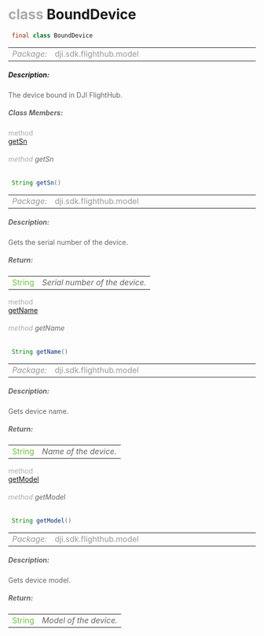 <div class="article"><h1 ><font color="#AAA">class </font>BoundDevice</h1></div>

~~~java
 final class BoundDevice 
~~~

<html><table class="table-supportedby"><tr valign="top"><td width=15%><font color="#999"><i>Package:</i></td><td width=85%><font color="#999">dji.sdk.flighthub.model</td></tr></table></html>



##### Description:



<font color="#666">The device bound in DJI FlightHub.



##### Class Members:

<div class="api-row" id="djiflighthubmanager_djiflighthubbounddevice_sn"><div class="api-col left"></div><div class="api-col middle" style="color:#AAA">method</div><div class="api-col right"><a class="trigger" href="#djiflighthubmanager_djiflighthubbounddevice_sn_inline">getSn</a></div></div><div class="inline-doc" id="djiflighthubmanager_djiflighthubbounddevice_sn_inline"

><div class="article"><h6 ><font color="#AAA">method </font>getSn</h6></div>

~~~java
 String getSn() 
~~~

<html><table class="table-supportedby"><tr valign="top"><td width=15%><font color="#999"><i>Package:</i></td><td width=85%><font color="#999">dji.sdk.flighthub.model</td></tr></table></html>



##### Description:



<font color="#666">Gets the serial number of the device.



##### Return:

<html><table class="table-inline-parameters"><tr valign="top"><td><font color="#70BF41">String</td><td><font color="#666"><i>Serial number of the device.</i></td></tr></table></html></div>

<div class="api-row" id="djiflighthubmanager_djiflighthubbounddevice_name"><div class="api-col left"></div><div class="api-col middle" style="color:#AAA">method</div><div class="api-col right"><a class="trigger" href="#djiflighthubmanager_djiflighthubbounddevice_name_inline">getName</a></div></div><div class="inline-doc" id="djiflighthubmanager_djiflighthubbounddevice_name_inline"

><div class="article"><h6 ><font color="#AAA">method </font>getName</h6></div>

~~~java
 String getName() 
~~~

<html><table class="table-supportedby"><tr valign="top"><td width=15%><font color="#999"><i>Package:</i></td><td width=85%><font color="#999">dji.sdk.flighthub.model</td></tr></table></html>



##### Description:



<font color="#666">Gets device name.



##### Return:

<html><table class="table-inline-parameters"><tr valign="top"><td><font color="#70BF41">String</td><td><font color="#666"><i>Name of the device.</i></td></tr></table></html></div>

<div class="api-row" id="djiflighthubmanager_djiflighthubbounddevice_model"><div class="api-col left"></div><div class="api-col middle" style="color:#AAA">method</div><div class="api-col right"><a class="trigger" href="#djiflighthubmanager_djiflighthubbounddevice_model_inline">getModel</a></div></div><div class="inline-doc" id="djiflighthubmanager_djiflighthubbounddevice_model_inline"

><div class="article"><h6 ><font color="#AAA">method </font>getModel</h6></div>

~~~java
 String getModel() 
~~~

<html><table class="table-supportedby"><tr valign="top"><td width=15%><font color="#999"><i>Package:</i></td><td width=85%><font color="#999">dji.sdk.flighthub.model</td></tr></table></html>



##### Description:



<font color="#666">Gets device model.



##### Return:

<html><table class="table-inline-parameters"><tr valign="top"><td><font color="#70BF41">String</td><td><font color="#666"><i>Model of the device.</i></td></tr></table></html></div>


